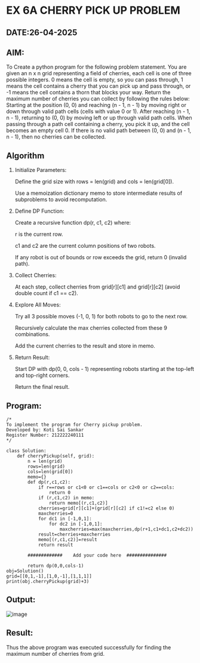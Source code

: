 # EX 6A CHERRY PICK UP PROBLEM
## DATE:26-04-2025
## AIM:
To Create a python program for the following problem statement.
You are given an n x n grid representing a field of cherries, each cell is one of three possible integers.
0	means the cell is empty, so you can pass through,
1	means the cell contains a cherry that you can pick up and pass through, or
-1 means the cell contains a thorn that blocks your way.
Return the maximum number of cherries you can collect by following the rules below:
Starting at the position (0, 0) and reaching (n - 1, n - 1) by moving right or down through valid path cells (cells with value 0 or 1).
After reaching (n - 1, n - 1), returning to (0, 0) by moving left or up through valid path cells.
When passing through a path cell containing a cherry, you pick it up, and the cell becomes an empty cell 0. If there is no valid path between (0, 0) and (n - 1, n - 1), then no cherries can be collected.



## Algorithm
1. Initialize Parameters:

    Define the grid size with rows = len(grid) and cols = len(grid[0]).

    Use a memoization dictionary memo to store intermediate results of subproblems to avoid recomputation.

2. Define DP Function:

    Create a recursive function dp(r, c1, c2) where:

    r is the current row.

    c1 and c2 are the current column positions of two robots.

    If any robot is out of bounds or row exceeds the grid, return 0 (invalid path).

3. Collect Cherries:

    At each step, collect cherries from grid[r][c1] and grid[r][c2] (avoid double count if c1 == c2).

4. Explore All Moves:

    Try all 3 possible moves (-1, 0, 1) for both robots to go to the next row.

    Recursively calculate the max cherries collected from these 9 combinations.

    Add the current cherries to the result and store in memo.

5. Return Result:

    Start DP with dp(0, 0, cols - 1) representing robots starting at the top-left and top-right corners.

    Return the final result.   

## Program:
```
/*
To implement the program for Cherry pickup problem.
Developed by: Koti Sai Sankar
Register Number: 212222240111
*/
```
```
class Solution:
    def cherryPickup(self, grid):
        n = len(grid)
        rows=len(grid)
        cols=len(grid[0])
        memo={}
        def dp(r,c1,c2):
            if r==rows or c1<0 or c1==cols or c2<0 or c2==cols:
                return 0
            if (r,c1,c2) in memo:
                return memo[(r,c1,c2)]
            cherries=grid[r][c1]+(grid[r][c2] if c1!=c2 else 0)
            maxcherries=0
            for dc1 in [-1,0,1]:
                for dc2 in [-1,0,1]:
                    maxcherries=max(maxcherries,dp(r+1,c1+dc1,c2+dc2))
            result=cherries+maxcherries
            memo[(r,c1,c2)]=result
            return result
        
        #############    Add your code here  ############### 

        return dp(0,0,cols-1)
obj=Solution()
grid=[[0,1,-1],[1,0,-1],[1,1,1]]        
print(obj.cherryPickup(grid)+3)
```
## Output:

![image](https://github.com/user-attachments/assets/6c7466ae-1c49-4085-8f52-42613c2cadc3)

## Result:
Thus the above program was executed successfully for finding the maximum number of cherries from grid.
